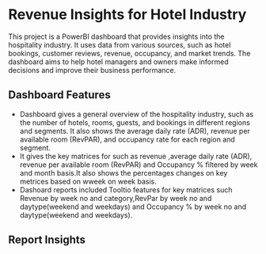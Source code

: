 # Revenue Insights for Hotel Industry
This project is a PowerBI dashboard that provides insights into the hospitality industry. It uses data from various sources, such as hotel bookings, customer reviews, revenue, occupancy, and market trends. The dashboard aims to help hotel managers and owners make informed decisions and improve their business performance.
## Dashboard Features
*  Dashboard gives a general overview of the hospitality industry, such as the number of hotels, rooms, guests, and bookings in different regions and segments. It also shows the average daily rate (ADR), revenue per available room (RevPAR), and occupancy rate for each region and segment.
* It gives the key matrices for such as  revenue ,average daily rate (ADR), revenue per available room (RevPAR) and Occupancy % filtered by week and month basis.It also shows the percentages changes on key metrices based on wweek on week basis.
* Dashoard reports included Tooltio features for key matrices such Revenue by week no and category,RevPar by week no and daytype(weekend and weekdays) and Occupancy % by week no and daytype(weekend and weekdays).

## Report Insights

  
  
  
